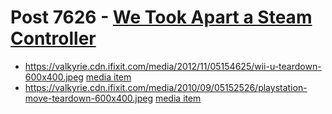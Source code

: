 # Post 7626 - [We Took Apart a Steam Controller](https://www.ifixit.com/News/7626/steam-controller)

- https://valkyrie.cdn.ifixit.com/media/2012/11/05154625/wii-u-teardown-600x400.jpeg [media item](media-28229.md)
- https://valkyrie.cdn.ifixit.com/media/2010/09/05152526/playstation-move-teardown-600x400.jpeg [media item](media-28515.md)